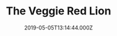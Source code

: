 ---
date: 2019-05-05T13:14:44.000Z
title: The Veggie Red Lion
latitude: 52.11052628833367
longitude: 0.9788987850262488
category: checkin
---